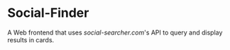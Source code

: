 # Social-Finder
A Web frontend that uses _social-searcher.com_'s API to query and display results in cards.
